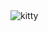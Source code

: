 <!--START_SECTION:update_image-->
<img src=https://raw.githubusercontent.com/sneakykestrel/sneakykestrel/main/.github/images/neurotoxin.gif height="" width="" align=left alt=kitty />
<!--END_SECTION:update_image-->

